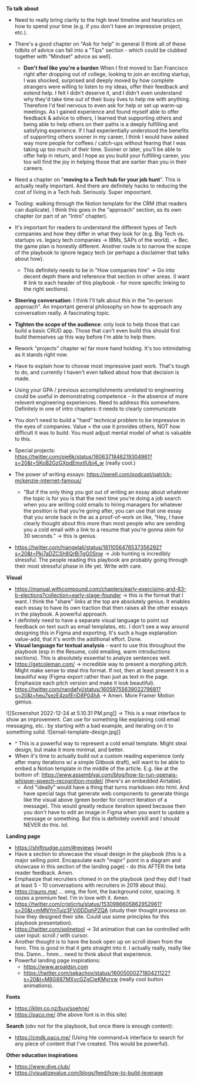 **To talk about**
- Need to really bring clarity to the high level timeline and heuristics on how to spend your time (e.g. if you don't have an impressive project, etc.).
- There's a good chapter on "Ask for help" in general (I think all of these tidbits of advice can fall into a "Tips" section - which could be clubbed together with "Mindset" advice as well).
	- **Don't feel like you're a burden**
		When I first moved to San Francisco right after dropping out of college, looking to join an exciting startup, I was shocked, surprised and deeply moved by how complete strangers were willing to listen to my ideas, offer their feedback and extend help. I felt I didn't deserve it, and I didn't even understand why they'd take time out of their busy lives to help me with anything. Therefore I'd feel nervous to even ask for help or set up warm-up meetings. As I gained experience and found myself able to offer feedback & advice to others, I learned that supporting others and being able to help others on their paths is a deeply fulfilling and satisfying experience. If I had experientially understood the benefits of supporting others sooner in my career, I think I would have asked way more people for coffees / catch-ups without fearing that I was taking up too much of their time. Sooner or later, you'll be able to offer help in return, and I hope as you build your fulfilling career, you too will find the joy in helping those that are earlier than you in their careers.

- Need a chapter on "**moving to a Tech hub for your job hunt**". This is actually really important. And there are definitely hacks to reducing the cost of living in a Tech hub. Seriously. Super impoortant.
- Tooling: walking through the Notion template for the CRM (that readers can duplicate). I think this goes in the "approach" section, as its own chapter (or part of an "Intro" chapter).
- It's important for readers to understand the different types of Tech companies and how they differ in what they look for (e.g. Big Tech vs. startups vs. legacy tech companies -> IBMs, SAPs of the world). -> Bec. the game plan is honestly different. Another route is to narrow the scope of the playbook to ignore legacy tech (or perhaps a disclaimer that talks about how).
	- This definitely needs to be in "How companies hire" -> Go into decent depth there and reference that section in other areas. (I want # link to each header of this playbook - for more specific linking to the right sections).
- **Steering conversation**: I think I'll talk about this in the "in-person approach". An important general philosophy on how to approach any conversation really. A fascinating topic.
- **Tighten the scope of the audience**: only look to help those that can build a basic CRUD app. Those that can't even build this should first build themselves up this way before I'm able to help them.
- Rework "projects" chapter w/ far more hand holding. It's too intimidating as it stands right now.
- Have to explain how to choose most impressive past work. That's tough to do, and currently I haven't even talked about how that decision is made.
- Using your GPA / previous accomplishments unrelated to engineering could be useful in demonstrating competence - in the absence of more relevent engineering experiences. Need to address this somewhere. Definitely in one of intro chapters: it needs to clearly communicate 
- You don't need to build a "hard" technical problem to be impressive in the eyes of companies. Value = the use it provides others, NOT how difficult it was to build. You must adjust mental model of what is valuable to this.
- Special projects: https://twitter.com/pie6k/status/1606371846219304961?s=20&t=SKoB2GzGXpdEmxtlUbi4_w (really cool.)
- The power of writing essays: https://perell.com/podcast/patrick-mckenzie-internet-famous/ 
	- "But if the only thing you got out of writing an essay about whatever the topic is for you is that the next time you’re doing a job search when you are writing cold emails to hiring managers for whatever the position is that you’re going after, you can use that one essay that you wrote back in the as a proof-of-work on like, “Hey, I have clearly thought about this more than most people who are sending you a cold email with a link to a resume that you’re gonna skim for 30 seconds.” -> this is genius.
- https://twitter.com/hiangelali/status/1611056476537356292?s=20&t=Pkj7aDZCSh8QrBiTgG0Snw -> Job hunting is incredibly stressful. The people reading this playbook are probably going through their most stressful phase in life yet. Write with care.

**Visual**
- https://manual.withcompound.com/chapters/early-exercising-and-83-b-elections?collection=early-stage-founder -> this is the format that I want. I think the "share" links at the top are absolutely genius. It enables each essay to have its own traction that then raises all the other essays in the playbook. A powerful approach.
- I definitely need to have a separate visual language to point out feedback on text such as email templates, etc. I don't see a way around designing this in Figma and exporting. It's such a huge explanation value-add, that it's worth the additional effort. Done.
- **Visual language for textual analysis** - want to use this throughout the playbook (esp in the Resume, cold emailing, warm introductions sections). This is absolutely essential to analyze sentences well.
- https://getcoleman.com/ -> incredible way to present a morphing pitch. Might make sense to steal this format. If not, then at least present it in a beautiful way (Figma export rather than just as text in the page. Emphasize each pitch version and make it look beautiful).
- https://twitter.com/nandafyi/status/1605975563902279681?s=20&t=heu7sezE4zpfErjD8P04hA -> Amen. More Framer Motion genius.


![[Screenshot 2022-12-24 at 5.10.31 PM.png]]
-> This is a neat interface to show an improvement. Can use for something like explaining cold email messaging, etc.: by starting with a bad example, and iterating on it to something solid.
![[email-template-design.jpg]]
- ^ This is a powerful way to represent a cold email template. Might steal design, but make it more minimal, and better.
- When it's time to actually build out a custom reading experience (only after many iterations w/ a simple Gitbook draft), will want to be able to embed a Notion template in the middle of the article. E.g. like at the bottom of: https://www.assemblyai.com/blog/how-to-run-openais-whisper-speech-recognition-model/ (there's an embedded Airtable).
	- And "ideally" would have a thing that turns markdown into html. And have special tags that generate web components to generate things like the visual above (green border for correct iteration of a message). This would greatly reduce iteration speed because then you don't have to edit an image in Figma when you want to update a message or something. But this is definitely overkill and I should NEVER do this. lol.

**Landing page**
- https://shiftnudge.com/#reviews (woah)
- Have a section to showcase the visual design in the playbook (this is a major selling point. Encapsulate each "major" point in a diagram and showcase in this section of the landing page) - do this AFTER the beta reader feedback. Amen.
- Emphasize that recruiters chimed in on the playbook (and they did! I had at least 5 - 10 conversations with recruiters in 2019 about this).
- https://rauno.me/ ... omg, the font, the background color, spacing. It oozes a premium feel. I'm in love with it. Amen.
- https://twitter.com/cristicrtu/status/1530986605862952961?s=20&t=mMNYmTuiz3FVi0DDqhPZQA (study their thought process on how they designed their site. Could use some principles for this playbook presentation).
- https://twitter.com/splinetool -> 3d animation that can be controlled with user input: scroll / with cursor.
- Another thought is to have the book open up on scroll down from the hero. This is good in that it gets straight into it. I actually really, really like this. Damn... hmm... need to think about that experience.
- Powerful landing page inspirations:
	- https://www.arpaldsn.com
	- https://twitter.com/sekachov/status/1600500027180421122?s=20&t=M8G887MXvcGZgCieKMyrvw (really cool button animations).

**Fonts**
- https://klim.co.nz/buy/soehne/
- https://paco.me/ (the above font is in this site)

**Search** (obv not for the playbook, but once there is enough content):
- https://cmdk.paco.me/ (Using hte command+k interface to search for any piece of content that I've created. This would be powerful).

**Other education inspirations**
- https://www.dive.club/
- https://visualizevalue.com/blogs/feed/how-to-build-leverage